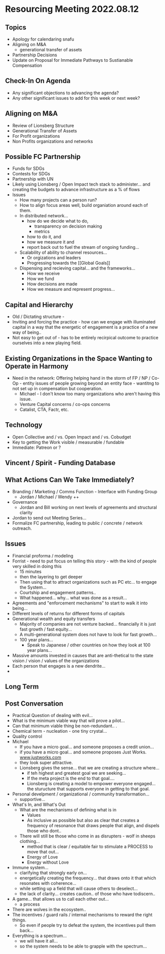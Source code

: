 # Resourcing Meeting 2022.08.12

## Topics
- Apology for calendaring snafu
- Aligning on M&A
    - generational transfer of assets
- Partnership Decisions 
- Update on Proposal for Immediate Pathways to Sustianable Compensation

## Check-In On Agenda
- Any significant objections to advancing the agenda? 
- Any other significant issues to add for this week or next week? 

## Aligning on M&A
- Review of Lionsberg Structure
- Generational Transfer of Assets 
- For Profit organizations
- Non Profits organizations and networks 

## Possible FC Partnership 
- Funds for SDGs 
- Contests for SDGs 
- Partnership with UN 
- Likely using Lionsberg / Open Impact tech stack to administer... and creating the budgets to advance infrastructure as a % of flows 
- Issues
    - How many projects can a person run? 
    - How to align focus areas well, build organiation around each of them. 
    - In distributed network... 
        - how do we decide what to do, 
            - transparency on decision making
            - metrics 
        - how to do it, and 
        - how we measure it and 
        - report back out to fuel the stream of ongoing funding... 
    - Scalability of ability to channel resources... 
        - Or orgizations and leaders 
        - Progressing towards the [[Global Goals]] 
    - Dispensing and recieving capital... and the frameworks... 
        - How we receive
        - How we fund
        - How decisions are made 
        - How we measure and represent progress... 

## Capital and Hierarchy
- Old / Dictating structure - 
- Inviting and forcing the practice - how can we engage with illuminated capital in a way that the energetic of engagement is a practice of a new way of being.. 
- Not easy to get out of - has to be entirely recirpical outcome to practice ourselves into a new playing field. 

## Existing Organizations in the Space Wanting to Operate in Harmony
- Need in the network: Offering helping hand in the storm of FP / NP / Co-Op - entity issues of people growing beyond an entity face - wantitng to not set up in compensation but cooperation. 
    - Michael - I don't know too many organizations who aren't having this issue. 
    - Venture Capital concerns / co-ops concerns 
    - Catalist, CTA, Factr, etc. 

## Technology
- Open Collective and / vs. Open Impact and / vs. Cobudget 
- Key to getting the Work visible / measurable / fundable 
- Immediate: Patreon or ? 

## Vincent / Spirit - Funding Database

## What Actions Can We Take Immediately? 
- Branding / Marketing / Comms Function - Interface with Funding Group
    - Jordan / Michael / Wendy ++
- Governance
    - Jordan and Bill working on next levels of agreements and structural clarity 
- Jordan to send out Meeting Series... 
- Formalize FC partnership, leading to public / concrete / network outreach. 

## Issues
- Financial proforma / modeling 
- Forrist - need to put focus on telling this story - with the kind of people very skilled in doing this
    - 15 minutes
    - then the layering to get deeper
    - Then using that to attract organizations such as PC etc... to engage the System... 
    - Courtship and engagement patterns..
    - What happened... why... what was done as a result... 
- Agreements and "enforcement mechanisms" to start to walk it into being... 
- Different levels of returns for different forms of capitals 
- Generational wealth and equity transfers 
    - Majority of companies are not venture backed... financially it is just fast growth / fast equity... 
    - A multi-generational system does not have to look for fast growth... 
    - 100 year plans... 
        - Speak to Japanese / other countries on how they look at 100 year plans... 
- Massive amounts invested in causes that are anti-thetical to the state vision / vision / values of the organizations 
- Each person that engages is a new dendrite... 
- 


## Long Term 


## Post Conversation 
- Practical Question of dealing with evil... 
- What is the minimum viable way that will prove a pilot... 
- Can that minimum viable thing be non-redundant.. .
- Chemical term - nucleation - one tiny crystal... 
- Quality control 
- Michael
    - If you have a micro goal... and someone proposes a credit union... 
    - if you have a micro goal... and someone proposes Just Works. www.justworks.com 
    - they look super attractive. 
    - Lionsberg gives the sense... that we are creating a structure where... 
        - if teh highest and greatest goal we are seeking... 
        - If the meta project is the end to that goal....
        - Lionsberg is creating a model to empower everyone engaged... the sturucture that supports everyone in getting to that goal. 
- Personal develpment / organizational / community transformation... 
    - supportive... 
- What's In, and What's Out
    - What are the mechanisms of defining what is in
        - Values
        - As inclusive as possible but also as clear that creates a frequency of resonance that draws people that align, and dispels those who dont.. 
    - There will still be those who come in as disrupters - wolf in sheeps clothing... 
        - method that is clear / equitable fair to stimulate a PROCESS to move that out... 
        - Energy of Love
        - Energy without Love
- Immune system... 
    - clarifying that strongly early on... 
    - energetically creating the frequency... that draws onto it that which resonates with coherence... 
    - while setting up a field that will cause others to deselect... 
    - the lack of clarity... creates caution.. of those who have todiscern.. 
- A game... that allows us to call each other out... 
    - a process
- There are wolves in the ecosystem.. 
- The incentives / guard rails / internal mechanisms to reward the right things. 
    - So even if people try to defeat the system, the incentives pull them back... 
- Everything is a spectrum... 
    - we will have it all... 
    - so the system needs to be able to grapple with the spectrum... 